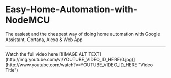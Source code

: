 # Easy-Home-Automation-with-NodeMCU
The easiest and the cheapest way of doing home automation with Google Assistant, Cortana, Alexa &amp; Web App
<hr>
Watch the full video here
[![IMAGE ALT TEXT](http://img.youtube.com/vi/YOUTUBE_VIDEO_ID_HERE/0.jpg)](http://www.youtube.com/watch?v=YOUTUBE_VIDEO_ID_HERE "Video Title")
